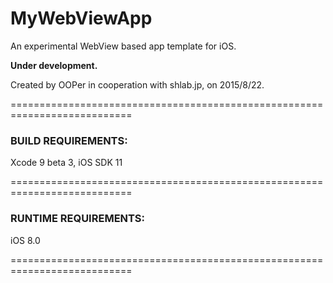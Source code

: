 # MyWebViewApp
An experimental WebView based app template for iOS.

**Under development.**

Created by OOPer in cooperation with shlab.jp, on 2015/8/22.

===========================================================================
### BUILD REQUIREMENTS:

Xcode 9 beta 3, iOS SDK 11

===========================================================================
### RUNTIME REQUIREMENTS:

iOS 8.0

===========================================================================
